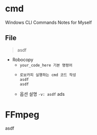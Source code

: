 # cmd
Windows CLI Commands Notes for Myself
## File 
> asdf
* Robocopy
  * `your_code_here 기본 명령어 `
  * ```bash
    로보카피 실행하는 cmd 코드 작성
    asdf
    asdf
  * 옵션 설명 `-v: asdf` ads 

# FFmpeg
asdf
